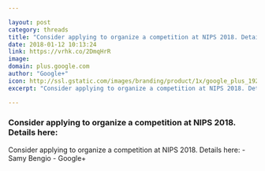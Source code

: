 ```yaml
---

layout: post
category: threads
title: "Consider applying to organize a competition at NIPS 2018. Details here:"
date: 2018-01-12 10:13:24
link: https://vrhk.co/2DmqHrR
image: 
domain: plus.google.com
author: "Google+"
icon: http://ssl.gstatic.com/images/branding/product/1x/google_plus_192dp.png
excerpt: "Consider applying to organize a competition at NIPS 2018. Details here: - Samy Bengio - Google+"

---
```


### Consider applying to organize a competition at NIPS 2018. Details here:

Consider applying to organize a competition at NIPS 2018. Details here: - Samy Bengio - Google+